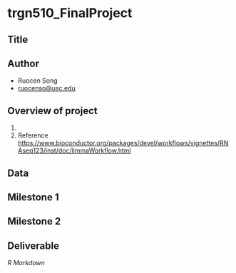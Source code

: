 # trgn510_FinalProject

## Title

## Author
* Ruocen Song
* <ruocenso@usc.edu>

## Overview of project
1. 
2. Reference
https://www.bioconductor.org/packages/devel/workflows/vignettes/RNAseq123/inst/doc/limmaWorkflow.html

## Data

## Milestone 1

## Milestone 2

## Deliverable
*R Markdown*
